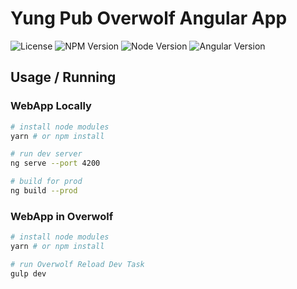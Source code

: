# Yung Pub Overwolf Angular App

![License](https://img.shields.io/badge/license-GPLv3-blue.svg)
![NPM Version](https://img.shields.io/badge/npm-v6.4.1-blue.svg)
![Node Version](https://img.shields.io/badge/node-v10.14.1-blue.svg)
![Angular Version](https://img.shields.io/badge/angular-v7.1.4-blue.svg)

## Usage / Running

### WebApp Locally

```bash
# install node modules
yarn # or npm install

# run dev server
ng serve --port 4200

# build for prod
ng build --prod
```

### WebApp in Overwolf

```bash
# install node modules
yarn # or npm install

# run Overwolf Reload Dev Task
gulp dev
```